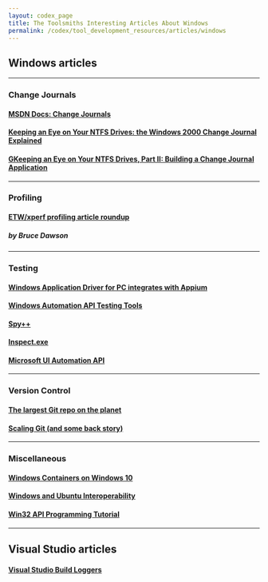 ```yaml
---
layout: codex_page
title: The Toolsmiths Interesting Articles About Windows
permalink: /codex/tool_development_resources/articles/windows
---
```


## Windows articles

------

### Change Journals
#### [MSDN Docs: Change Journals](https://msdn.microsoft.com/en-us/aa363798.aspx)
#### [Keeping an Eye on Your NTFS Drives: the Windows 2000 Change Journal Explained](https://www.microsoft.com/msj/0999/journal/journal.aspx )
#### [GKeeping an Eye on Your NTFS Drives, Part II: Building a Change Journal Application](https://www.microsoft.com/msj/1099/journal2/journal2.aspx)

------

### Profiling
#### [ETW/xperf profiling article roundup](https://randomascii.wordpress.com/2015/09/24/etw-central/)
##### by Bruce Dawson

------

### Testing

#### [Windows Application Driver for PC integrates with Appium](https://blogs.windows.com/buildingapps/2016/11/16/windows-application-driver-for-pc-integrates-with-appium/#QoRFclhFFvVm4gyi.97)

#### [Windows Automation API Testing Tools](https://msdn.microsoft.com/en-us/library/dd373661(v=vs.110).aspx)

#### [Spy++](https://docs.microsoft.com/en-us/visualstudio/debugger/using-spy-increment)

#### [Inspect.exe](https://msdn.microsoft.com/en-us/library/windows/desktop/dd318521(v=vs.85).aspx)

#### [Microsoft UI Automation API](https://docs.microsoft.com/en-us/dotnet/framework/ui-automation/ui-automation-fundamentals)

------

### Version Control

#### [The largest Git repo on the planet](https://blogs.msdn.microsoft.com/bharry/2017/05/24/the-largest-git-repo-on-the-planet/)

#### [Scaling Git (and some back story)](https://blogs.msdn.microsoft.com/bharry/2017/02/03/scaling-git-and-some-back-story/)

------

### Miscellaneous

#### [Windows Containers on Windows 10](https://docs.microsoft.com/en-us/virtualization/windowscontainers/quick-start/quick-start-windows-10)

#### [Windows and Ubuntu Interoperability](https://blogs.msdn.microsoft.com/wsl/2016/10/19/windows-and-ubuntu-interoperability/)

#### [Win32 API Programming Tutorial](http://www.winprog.org/tutorial/start.html)

------

## Visual Studio articles

#### [Visual Studio Build Loggers](https://msdn.microsoft.com/en-us/library/ms171471.aspx)
